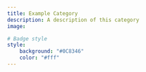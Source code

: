```yaml
---
title: Example Category
description: A description of this category
image:

# Badge style
style:
    background: "#0C8346"
    color: "#fff"
---
```


